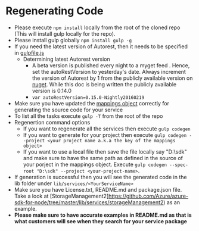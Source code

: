 # Regenerating Code

- Please execute `npm install` locally from the root of the cloned repo (This will install gulp locally for the repo).
- Please install gulp globally `npm install gulp -g`
- If you need the latest version of Autorest, then it needs to be specified in [gulpfile.js](https://github.com/Azure/azure-sdk-for-node/blob/master/gulpfile.js#L117)
  * Determining latest Autorest version
    * A beta version is published every night to a myget feed . Hence, set the autoRestVersion to yesterday's date. Always increment the version of Autorest by 1 from the publicly available version on [nuget](http://www.nuget.org/packages/AutoRest/). While this doc is being written the publicly available version is 0.14.0
    * ```var autoRestVersion=0.15.0-Nightly20160219```
- Make sure you have updated the [mappings object](https://github.com/Azure/azure-sdk-for-node/blob/master/gulpfile.js#L9) correctly for generating the source code for your service
- To list all the tasks execute `gulp -T` from the root of the repo
- Regenertion command options
  - If you want to regenerate all the services then execute `gulp codegen`
  - If you want to generate for your project then execute `gulp codegen --project <your project name a.k.a the key of the mappings object>`
  - If you want to use a local file then save the file locally say "D:\sdk" and make sure to have the same path as defined in the source of your porject in the mappings object. Execute `gulp codegen --spec-root "D:\sdk" --project <your-project-name>`.
- If generation is successful then you will see the generated code in the lib folder under `lib/services/<YourServiceName>`
- Make sure you have License.txt, README.md and package.json file. Take a look at [StorageManagement2]https://github.com/Azure/azure-sdk-for-node/tree/master/lib/services/storageManagement2) as an example.
- **Please make sure to have accurate examples in README.md as that is what customers will see when they search for your service package**
